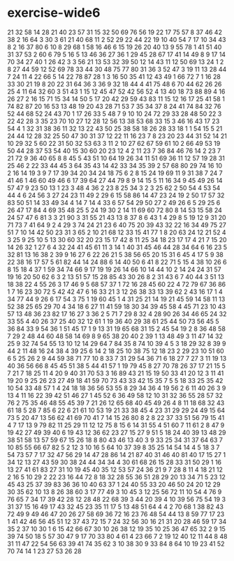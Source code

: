 # exercise-wide6
21
32
58
14
28
21
40
23
57
31
15
32
50
69
76
56
19
22
17
75
57
8
37
46
42
38
2
16
64
3
30
3
61
21
40
68
11
2
52
29
22
44
22
19
10
40
54
7
17
10
34
43
8
2
16
37
80
6
10
8
29
68
1
58
16
46
6
15
19
26
20
40
13
9
55
78
1
41
51
40
31
37
53
2
60
6
79
5
16
5
13
46
36
27
36
1
29
45
28
67
17
41
14
49
8
9
17
14
70
34
27
40
1
26
42
3
3
56
21
13
53
32
39
50
12
14
43
11
12
50
69
13
24
1
2
8
27
44
59
12
52
69
78
33
44
30
48
75
77
80
31
36
3
52
47
3
19
11
13
28
44
7
24
11
4
22
66
5
14
22
78
87
28
1
3
16
50
35
41
12
43
49
1
66
72
7
1
16
28
33
30
21
19
8
20
22
31
64
36
3
36
9
32
18
44
4
41
75
48
6
70
44
62
26
26
25
4
11
64
32
60
3
51
43
1
15
12
45
47
52
42
56
52
4
13
40
18
73
88
89
4
16
26
27
2
16
15
71
15
34
14
50
5
17
20
42
29
59
43
83
11
15
12
16
17
25
41
58
1
74
82
87
20
16
53
13
48
19
20
43
28
71
53
7
35
34
37
8
24
41
74
84
32
76
52
44
68
52
24
43
70
1
17
26
33
5
48
7
9
10
10
24
72
29
33
28
48
50
22
3
22
42
28
3
35
23
70
10
27
12
28
12
56
13
38
53
68
33
15
3
46
16
43
17
23
54
4
1
32
31
38
36
11
32
13
22
43
50
25
38
58
18
26
28
33
18
1
1
54
15
5
21
24
44
12
28
32
25
50
47
30
31
37
12
22
11
16
23
7
8
23
20
23
44
31
52
14
21
10
29
32
5
60
22
31
50
32
53
63
3
11
2
10
27
62
67
59
61
10
2
66
49
53
19
50
44
28
37
53
54
40
15
30
60
20
23
12
4
2
11
23
7
36
84
46
76
14
2
23
7
21
72
9
36
40
65
8
8
45
5
43
51
10
64
19
26
34
11
51
69
36
11
12
57
19
28
31
25
46
2
22
33
44
45
3
64
35
43
14
42
33
34
35
39
2
57
68
80
29
74
16
10
2
16
14
19
3
9
7
17
39
34
20
34
24
18
75
6
2
8
15
24
19
69
11
9
31
38
7
24
7
41
46
1
46
60
49
46
6
17
39
64
27
44
79
8
9
14
15
5
11
16
34
9
45
49
26
14
57
47
9
23
50
13
1
23
3
48
4
36
2
23
8
25
34
3
2
3
25
62
2
50
54
4
53
54
44
4
6
24
56
3
27
24
23
11
49
2
29
6
15
58
86
14
47
23
24
19
2
50
17
57
32
83
50
51
14
33
49
34
4
14
7
14
4
33
6
57
54
29
50
27
2
49
26
6
5
29
25
6
26
47
17
84
4
69
35
48
25
5
24
19
30
2
14
11
69
60
72
80
8
14
53
15
58
24
24
57
47
6
81
3
3
21
90
3
31
55
21
43
13
8
37
8
6
43
1
4
29
8
5
19
12
9
31
20
71
73
7
41
64
9
2
4
29
3
74
24
21
23
6
40
75
20
39
43
32
22
16
34
49
75
27
51
7
10
14
42
50
23
31
3
65
2
10
21
68
12
33
15
41
77
1
8
20
63
24
12
21
52
4
3
25
9
25
10
5
13
30
60
32
20
23
15
17
42
8
11
25
34
18
23
17
17
4
21
7
15
20
14
26
32
1
27
6
4
32
24
41
45
61
11
3
14
1
40
31
45
46
44
28
34
64
6
16
23
5
32
81
13
16
38
2
39
9
16
27
6
22
26
21
5
38
56
65
20
15
31
6
45
4
17
5
9
38
22
38
16
17
57
5
61
82
44
14
24
88
6
14
40
50
6
41
8
22
71
5
15
4
38
10
26
6
8
15
18
4
37
1
59
34
74
66
9
17
19
19
26
14
66
10
14
44
10
2
14
24
24
31
57
19
16
20
50
62
6
3
2
13
51
57
15
28
85
43
30
26
8
2
31
43
6
7
40
44
3
51
13
18
38
22
4
55
26
3
17
46
9
5
68
57
37
1
72
16
28
45
60
22
4
72
79
67
36
86
1
7
16
23
30
72
5
42
42
47
6
16
33
21
3
12
26
38
33
13
39
62
2
43
16
17
1
4
34
77
44
9
26
6
17
54
3
75
1
19
60
45
1
4
31
25
21
14
19
21
45
59
14
58
11
13
52
38
25
65
29
70
4
34
18
6
27
11
41
59
18
30
34
39
45
58
4
45
71
23
10
43
57
13
48
36
23
82
17
16
27
3
36
2
5
71
7
29
8
32
4
28
90
26
34
46
65
24
32
33
55
4
40
26
37
25
40
32
12
61
1
19
36
40
29
38
61
25
44
50
73
56
45
5
36
84
33
9
54
36
1
51
45
17
1
9
13
31
19
65
68
31
15
2
45
54
19
2
8
36
48
58
7
29
2
48
44
60
48
58
14
69
8
9
65
38
20
40
2
39
1
13
48
49
3
11
47
14
32
25
9
32
74
54
55
13
10
12
14
29
64
7
84
35
8
74
10
39
4
5
3
18
29
32
8
39
9
44
2
11
48
16
24
38
4
39
25
6
14
2
18
25
10
38
75
12
18
23
2
29
23
10
51
60
6
5
25
26
2
9
44
59
38
71
77
10
8
33
7
31
29
54
36
71
6
18
27
7
27
3
11
19
13
40
36
56
66
8
45
45
51
38
5
44
41
57
1
19
79
45
8
27
70
78
26
37
17
21
15
5
7
21
7
18
25
11
4
20
9
40
31
70
53
3
16
89
43
21
15
19
50
33
41
20
12
3
11
41
19
20
9
25
26
23
27
49
18
41
59
70
73
43
33
42
15
35
7
5
5
18
33
25
35
42
10
54
33
48
57
1
4
24
18
18
36
56
53
55
8
29
34
36
4
19
56
2
6
11
40
26
3
9
13
4
11
16
22
39
42
51
46
27
1
45
52
6
36
49
58
12
10
31
32
36
55
28
57
32
76
2
75
35
46
48
55
45
39
7
21
26
12
65
68
40
45
49
26
4
8
11
18
68
32
43
61
18
5
28
7
85
6
22
6
21
61
10
53
19
21
33
38
45
4
23
31
29
29
24
49
15
64
73
5
20
47
13
56
62
41
69
70
41
7
14
15
26
80
8
2
8
22
37
33
51
56
79
15
41
4
7
17
13
9
79
82
11
25
29
11
12
12
75
8
15
6
14
31
55
4
51
60
7
11
61
2
8
47
9
19
42
27
49
39
40
6
19
43
12
36
62
23
27
15
27
9
51
5
18
24
40
39
13
48
29
38
51
58
13
57
59
67
15
26
18
8
80
43
46
13
40
3
9
33
25
34
31
37
64
63
7
10
85
55
66
67
82
5
2
12
3
10
16
5
64
10
37
39
8
35
25
14
54
14
4
5
18
3
7
54
73
57
7
17
32
47
56
29
14
47
28
86
14
21
87
40
31
46
40
81
40
17
15
27
1
34
12
13
27
43
59
30
38
24
44
34
34
4
30
61
68
26
15
28
33
31
50
29
1
16
13
27
41
61
83
27
31
10
19
45
40
35
12
53
57
24
36
21
9
7
28
8
11
4
18
21
12
2
16
5
10
29
2
22
23
16
44
72
8
18
32
28
55
36
51
28
29
20
13
34
71
5
23
12
45
43
25
37
39
83
36
36
10
40
63
37
1
24
40
55
33
20
46
50
24
20
12
29
30
35
62
10
13
8
26
38
60
3
17
77
49
3
10
45
3
12
25
56
72
11
10
54
4
76
9
76
65
7
34
17
39
42
28
12
28
48
22
68
39
3
44
20
39
4
10
39
56
75
54
19
3
31
37
15
16
49
17
43
32
45
23
35
11
17
5
13
48
51
64
4
4
2
70
68
1
38
82
43
72
49
9
49
46
47
20
26
27
58
69
36
72
16
23
76
48
54
44
13
8
59
77
17
23
1
41
42
46
56
45
51
12
37
43
72
15
7
24
32
56
30
16
21
31
20
28
46
59
17
34
35
2
37
10
30
1
6
15
42
66
67
30
10
26
38
12
19
35
10
25
36
47
65
32
2
9
15
39
74
50
18
5
57
30
47
9
17
70
33
80
4
61
4
23
66
7
2
19
12
40
12
11
44
8
48
31
11
47
22
54
56
63
39
41
74
35
62
3
10
38
30
9
33
84
8
64
10
19
23
41
52
70
74
14
1
23
27
53
26
28
